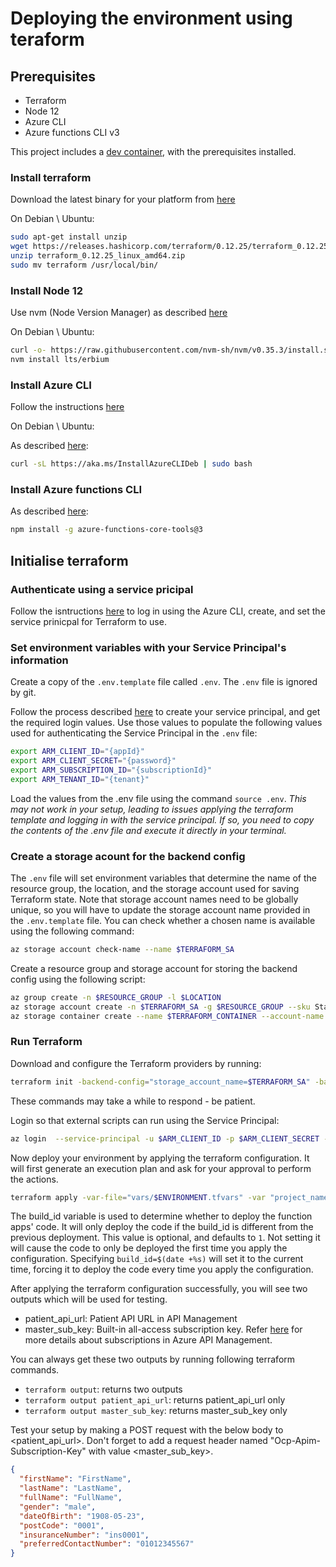 # Deploying the environment using teraform

## Prerequisites
- Terraform
- Node 12
- Azure CLI
- Azure functions CLI v3

This project includes a [dev container](https://code.visualstudio.com/docs/remote/containers), with the prerequisites installed.

### Install terraform 
Download the latest binary for your platform from [here](https://www.terraform.io/downloads.html)

On Debian \ Ubuntu:

```bash
sudo apt-get install unzip
wget https://releases.hashicorp.com/terraform/0.12.25/terraform_0.12.25_linux_amd64.zip
unzip terraform_0.12.25_linux_amd64.zip
sudo mv terraform /usr/local/bin/
```
### Install Node 12
Use nvm (Node Version Manager) as described [here](https://nodejs.org/en/download/package-manager/#nvm) 

On Debian \ Ubuntu:

```bash
curl -o- https://raw.githubusercontent.com/nvm-sh/nvm/v0.35.3/install.sh | bash
nvm install lts/erbium
```

### Install Azure CLI
Follow the instructions [here](https://docs.microsoft.com/en-us/cli/azure/install-azure-cli?view=azure-cli-latest)

On Debian \ Ubuntu:

As described [here](https://docs.microsoft.com/en-us/cli/azure/install-azure-cli-apt?view=azure-cli-latest): 
```bash
curl -sL https://aka.ms/InstallAzureCLIDeb | sudo bash
```

### Install Azure functions CLI

As described [here](https://docs.microsoft.com/en-us/azure/azure-functions/functions-run-local?tabs=windows%2Ccsharp%2Cbash#v2): 
```bash
npm install -g azure-functions-core-tools@3
```

## Initialise terraform

### Authenticate using a service pricipal
Follow the isntructions [here](https://www.terraform.io/docs/providers/azurerm/guides/service_principal_client_secret.html) to log in using the Azure CLI, create, and set the service prinicpal for Terraform to use.

### Set environment variables with your Service Principal's information
Create a copy of the `.env.template` file called `.env`. The `.env` file is ignored by git.

Follow the process described [here](https://www.terraform.io/docs/providers/azurerm/guides/service_principal_client_secret.html#configuring-the-service-principal-in-terraform) to create your service principal, and get the required login values. 
Use those values to populate the following values used for authenticating the Service Principal in the `.env` file:

```bash
export ARM_CLIENT_ID="{appId}"
export ARM_CLIENT_SECRET="{password}"
export ARM_SUBSCRIPTION_ID="{subscriptionId}"
export ARM_TENANT_ID="{tenant}"
```

Load the values from the .env file using the command `source .env`. *This may not work in your setup, leading to issues applying the terraform template and logging in with the service principal. If so, you need to copy the contents of the .env file and execute it directly in your terminal.*

### Create a storage acount for the backend config
The `.env` file will set environment variables that determine the name of the resource group, the location, and the storage account used for saving Terraform state.
Note that storage account names need to be globally unique, so you will have to update the storage account name provided in the `.env.template` file. You can check whether a chosen name is available using the following command: 
```bash
az storage account check-name --name $TERRAFORM_SA
```

Create a resource group and storage account for storing the backend config using the following script:
```bash
az group create -n $RESOURCE_GROUP -l $LOCATION
az storage account create -n $TERRAFORM_SA -g $RESOURCE_GROUP --sku Standard_LRS
az storage container create --name $TERRAFORM_CONTAINER --account-name $TERRAFORM_SA
```

### Run Terraform
Download and configure the Terraform providers by running: 
```bash
terraform init -backend-config="storage_account_name=$TERRAFORM_SA" -backend-config="container_name=$TERRAFORM_CONTAINER" -backend-config="key=$ENVIRONMENT.terraform.tfstate" -backend-config="resource_group_name=$RESOURCE_GROUP"
```
These commands may take a while to respond - be patient.

Login so that external scripts can run using the Service Principal:
```bash
az login  --service-principal -u $ARM_CLIENT_ID -p $ARM_CLIENT_SECRET --tenant $ARM_TENANT_ID
```

Now deploy your environment by applying the terraform configuration. It will first generate an execution plan and ask for your approval to perform the actions.
```bash
terraform apply -var-file="vars/$ENVIRONMENT.tfvars" -var "project_name=$RESOURCE_GROUP" -var "build_id=$(date +%s)"
```
The build_id variable is used to determine whether to deploy the function apps' code. It will only deploy the code if the build_id is different from the previous deployment. This value is optional, and defaults to `1`. Not setting it will cause the code to only be deployed the first time you apply the configuration. Specifying `build_id=$(date +%s)` will set it to the current time, forcing it to deploy the code every time you apply the configuration.

After applying the terraform configuration successfully, you will see two outputs which will be used for testing.
- patient_api_url: Patient API URL in API Management
- master_sub_key: Built-in all-access subscription key. Refer [here](https://docs.microsoft.com/en-us/azure/api-management/api-management-subscriptions) for more details about subscriptions in Azure API Management.

You can always get these two outputs by running following terraform commands.
- `terraform output`: returns two outputs
- `terraform output patient_api_url`: returns patient_api_url only
- `terraform output master_sub_key`: returns master_sub_key only

Test your setup by making a POST request with the below body to <patient_api_url>. Don't forget to add a request header named "Ocp-Apim-Subscription-Key" with value <master_sub_key>.

```json
{
  "firstName": "FirstName",
  "lastName": "LastName",
  "fullName": "FullName",
  "gender": "male",
  "dateOfBirth": "1908-05-23",
  "postCode": "0001",
  "insuranceNumber": "ins0001",
  "preferredContactNumber": "01012345567"
}
```